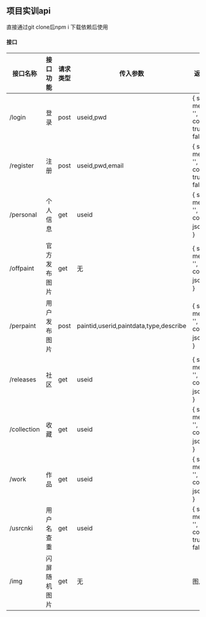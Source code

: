 ## 项目实训api

直接通过git clone后npm i 下载依赖后使用

#### 接口

| 接口名称  | 接口功能  | 请求类型 | 传入参数 | 返回样式 |
| ----- | ----- | ----- | ----- | ----- |
| /login    | 登录        | post | useid,pwd | { state: '', message: '', content: true or false } |
| /register | 注册        | post | useid,pwd,email | { state: '', message: '', content: true or false } |
| /personal | 个人信息    | get  | useid | { state: '', message: '', content: json对象 } |
| /offpaint | 官方发布图片 | get  | 无    | { state: '', message: '', content: json对象 } |
| /perpaint | 用户发布图片 | post | paintid,userid,paintdata,type,describe | { state: '', message: '', content: json对象 } |
| /releases | 社区        | get  | useid | { state: '', message: '', content: json对象 } |
| /collection | 收藏      | get  | useid | { state: '', message: '', content: json对象 } |
| /work     | 作品        | get  | useid | { state: '', message: '', content: json对象 } |
| /usrcnki  | 用户名查重   | get  | useid | { state: '', message: '', content: true or false } |
| /img      | 闪屏随机图片 | get  | 无    | 图片 |
